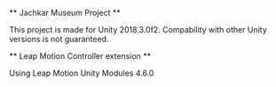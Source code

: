 ** Jachkar Museum Project **

This project is made for Unity 2018.3.0f2. Compability with other Unity versions is not guaranteed.

** Leap Motion Controller extension **

Using Leap Motion Unity Modules 4.6.0

